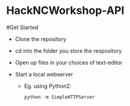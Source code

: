 # HackNCWorkshop-API

#Get Started 
- Clone the repository 
- cd into the folder you store the respository 
- Open up files in your choices of text-editor


- Start a local webserver 
  - Eg. using Python2:
    
    ```
    python -m SimpleHTTPServer
    ```
